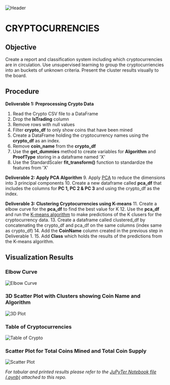 ![Header](http://www.softwaresamurai.org/wp-content/uploads/2018/02/Crypto_Header_3.png)

# CRYPTOCURRENCIES

## Objective

Create a report and classification system including which cryptocurrencies are in circulation. Use unsupervised learning to group the cryptocurriencies into an  buckets of unknown criteria. Present the cluster results visually to the board. 

## Procedure

**Deliverable 1: Preprocessing Crypto Data**
1. Read the Crypto CSV file to a DataFrame
2. Drop the **IsTrading** column
3. Remove rows with null values
4. Filter **crypto_df** to only show coins that have been mined
5. Create a DataFrame holding the cryptocurrency names using the **crypto_df** as an index.
6. Remove **coin_name** from the **crypto_df** 
7. Use the **get_dummies** method to create variables for **Algorithm** and **ProofType** storing in a dataframe named 'X'
8. Use the StandardScaler **fit_transform()** function to standardize the features from 'X'

**Deliverable 2: Apply PCA Algorithm**
9. Apply [PCA](https://scikit-learn.org/stable/modules/generated/sklearn.decomposition.PCA.html) to reduce the dimensions into 3 principal components
10. Create a new dataframe called **pca_df** that includes the columns for **PC 1, PC 2 & PC 3** and using the crypto_df as the index.

**Deliverable 3: Clustering Cryptocurrencies using K-means**
11. Create a elbow curve for the **pca_df** to find the best value for K
12. Use the **pca_df** and run the [K-means algorithm](https://scikit-learn.org/stable/modules/generated/sklearn.cluster.KMeans.html) to make predictions of the K clusers for the cryptocurrency data.
13. Create a dataframe called clustered_df by concatenating the crypto_df and pca_df on the same columns (index same as crypto_df)
14. Add the **CoinName** column created in the previous step in Deliverable 1.
15. Add **Class** which holds the results of the predictions from the K-means algorithm.

## Visualization Results

### Elbow Curve
![Elbow Curve]()

### 3D Scatter Plot with Clusters showing Coin Name and Algorithm
![3D Plot]()

### Table of Cryptocurrencies
![Table of Crypto]()

### Scatter Plot for Total Coins Mined and Total Coin Supply
![Scatter Plot]()

*For tabular and printed results please refer to the [JuPyTer Notebook file (.pynb)](https://github.com/srfassihi/Cryptocurrencies/blob/main/crypto_clustering.ipynb#L20) attached to this repo.*


